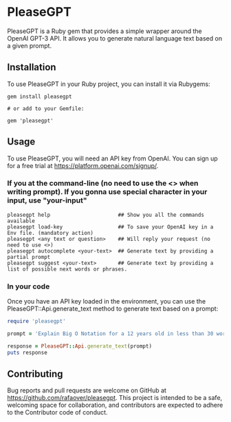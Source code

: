 # PleaseGPT

PleaseGPT is a Ruby gem that provides a simple wrapper around the OpenAI GPT-3 API. It allows you to generate natural language text based on a given prompt.

## Installation

To use PleaseGPT in your Ruby project, you can install it via Rubygems:

```shell
gem install pleasegpt

# or add to your Gemfile:

gem 'pleasegpt'
```

## Usage

To use PleaseGPT, you will need an API key from OpenAI. You can sign up for a free trial at <https://platform.openai.com/signup/>.

### If you at the command-line (no need to use the <> when writing prompt). If you gonna use special character in your input, use "your-input"

```shell
pleasegpt help                      ## Show you all the commands available
pleasegpt load-key                  ## To save your OpenAI key in a Env file. (mandatory action)
pleasegpt <any text or question>    ## Will reply your request (no need to use <>)
pleasegpt autocomplete <your-text>  ## Generate text by providing a partial prompt
pleasegpt suggest <your-text>       ## Generate text by providing a list of possible next words or phrases.
```

### In your code

Once you have an API key loaded in the environment, you can use the PleaseGPT::Api.generate_text method to generate text based on a prompt:

```ruby
require 'pleasegpt'

prompt = 'Explain Big O Notation for a 12 years old in less than 30 words'

response = PleaseGPT::Api.generate_text(prompt)
puts response
```

## Contributing

Bug reports and pull requests are welcome on GitHub at <https://github.com/rafaover/pleasegpt>.
This project is intended to be a safe, welcoming space for collaboration, and contributors are expected to adhere to the Contributor code of conduct.
